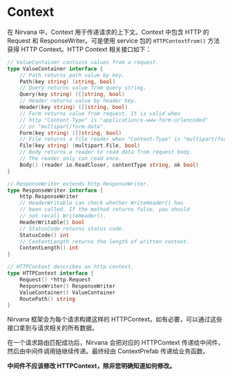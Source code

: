 # Context

在 Nirvana 中，Context 用于传递请求的上下文。Context 中包含 HTTP 的 Request 和 ResponseWriter。可是使用 service 包的 `HTTPContextFrom()` 方法获得 HTTP Context。HTTP Context 相关接口如下：
```go
// ValueContainer contains values from a request.
type ValueContainer interface {
	// Path returns path value by key.
	Path(key string) (string, bool)
	// Query returns value from query string.
	Query(key string) ([]string, bool)
	// Header returns value by header key.
	Header(key string) ([]string, bool)
	// Form returns value from request. It is valid when
	// http "Content-Type" is "application/x-www-form-urlencoded"
	// or "multipart/form-data".
	Form(key string) ([]string, bool)
	// File returns a file reader when "Content-Type" is "multipart/form-data".
	File(key string) (multipart.File, bool)
	// Body returns a reader to read data from request body.
	// The reader only can read once.
	Body() (reader io.ReadCloser, contentType string, ok bool)
}

// ResponseWriter extends http.ResponseWriter.
type ResponseWriter interface {
	http.ResponseWriter
	// HeaderWritable can check whether WriteHeader() has
	// been called. If the method returns false, you should
	// not recall WriteHeader().
	HeaderWritable() bool
	// StatusCode returns status code.
	StatusCode() int
	// ContentLength returns the length of written content.
	ContentLength() int
}

// HTTPContext describes an http context.
type HTTPContext interface {
	Request() *http.Request
	ResponseWriter() ResponseWriter
	ValueContainer() ValueContainer
	RoutePath() string
}
```

Nirvana 框架会为每个请求构建这样的 HTTPContext。如有必要，可以通过这些接口拿到与请求相关的所有数据。

在一个请求路由匹配成功后，Nirvana 会把对应的 HTTPContext 传递给中间件，然后由中间件调用链继续传递。最终经由 ContextPrefab 传递给业务函数。

**中间件不应该修改 HTTPContext，除非您明确知道如何修改。**
